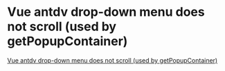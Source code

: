 # Vue antdv drop-down menu does not scroll (used by getPopupContainer)
[Vue antdv drop-down menu does not scroll (used by getPopupContainer)](https://aiwithcloud.com/2022/09/16/vue_antdv_drop_down_menu_does_not_scroll_used_by_getpopupcontainer/)